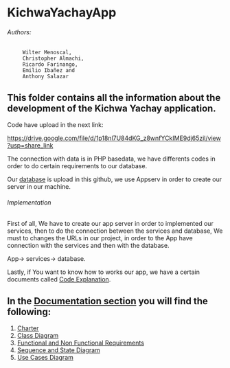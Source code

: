 # KichwaYachayApp

###### Authors: 
         Wilter Menoscal,
         Christopher Almachi,
         Ricardo Farinango,
         Emilio Ibañez and
         Anthony Salazar
    
## This folder contains all the information about the development of the Kichwa Yachay application.

Code have upload in the next link:

https://drive.google.com/file/d/1p18nl7U84dKG_z8wnfYCkIME9dj65zil/view?usp=share_link

The connection with data is in PHP basedata, we have differents codes in order to do certain requirements to our database.

Our [database](https://github.com/ChrisAlmachi/KichwaYachayApp/tree/main/Code/Android%20Studio/PHP%20basedata/database) is upload in this github, we use Appserv in order to create our server in our machine.

###### Implementation

First of all, We have to create our app server in order to implemented our services, then to do the connection between the services and database,
We must to changes the URLs in our project, in order to the App have connection with the services and then with the database.

App-> services-> database.

Lastly, if You want to know how to works our app, we have a certain documents called [Code Explanation](https://github.com/ChrisAlmachi/KichwaYachayApp/blob/main/Documentation/code%20explanation.pdf).

## In the [Documentation section](https://github.com/ChrisAlmachi/KichwaYachayApp/tree/main/Documentation)  you will find the following:

1. [Charter](https://github.com/ChrisAlmachi/KichwaYachayApp/blob/main/Documentation/Charter%20Kichwa%20Yachay.pdf)
2. [Class Diagram](https://github.com/ChrisAlmachi/KichwaYachayApp/blob/main/Documentation/Class%20diagram.pdf)
3. [Functional and Non Functional Requirements](https://github.com/ChrisAlmachi/KichwaYachayApp/tree/main/Documentation)
4. [Sequence and State Diagram](https://github.com/ChrisAlmachi/KichwaYachayApp/blob/main/Documentation/System%20Modeling%20-%20Sequence%20and%20states%20diagramsTarea.pdf)
5. [Use Cases Diagram](https://github.com/ChrisAlmachi/KichwaYachayApp/blob/main/Documentation/System%20Modeling.pdf)
